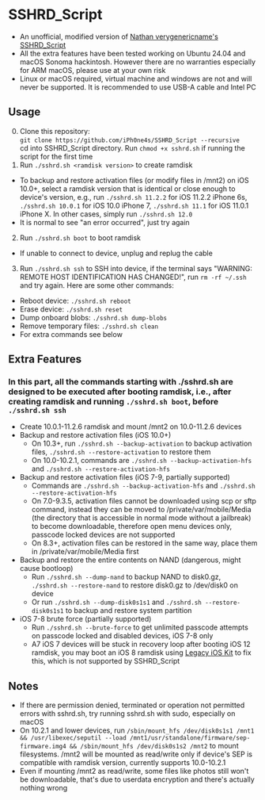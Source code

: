 # SSHRD_Script
- An unofficial, modified version of [Nathan verygenericname's SSHRD_Script](https://github.com/verygenericname/SSHRD_Script)
- All the extra features have been tested working on Ubuntu 24.04 and macOS Sonoma hackintosh. However there are no warranties especially for ARM macOS, please use at your own risk
- Linux or macOS required, virtual machine and windows are not and will never be supported. It is recommended to use USB-A cable and Intel PC
## Usage
0. Clone this repository:   
`git clone https://github.com/iPh0ne4s/SSHRD_Script --recursive`   
cd into SSHRD_Script directory. Run `chmod +x sshrd.sh` if running the script for the first time
1. Run `./sshrd.sh <ramdisk version>` to create ramdisk
  - To backup and restore activation files (or modify files in /mnt2) on iOS 10.0+, select a ramdisk version that is identical or close enough to device's version, e.g., run `./sshrd.sh 11.2.2` for iOS 11.2.2 iPhone 6s, `./sshrd.sh 10.0.1` for iOS 10.0 iPhone 7, `./sshrd.sh 11.1` for iOS 11.0.1 iPhone X. In other cases, simply run `./sshrd.sh 12.0`
  - It is normal to see "an error occurred", just try again
2. Run `./sshrd.sh boot` to boot ramdisk
  - If unable to connect to device, unplug and replug the cable
3. Run `./sshrd.sh ssh` to SSH into device, if the terminal says "WARNING: REMOTE HOST IDENTIFICATION HAS CHANGED!", run `rm -rf ~/.ssh` and try again. Here are some other commands:
  - Reboot device: `./sshrd.sh reboot`
  - Erase device: `./sshrd.sh reset`
  - Dump onboard blobs: `./sshrd.sh dump-blobs`
  - Remove temporary files: `./sshrd.sh clean`
  - For extra commands see below
## Extra Features
### In this part, all the commands starting with ./sshrd.sh are designed to be executed after booting ramdisk, i.e., after creating ramdisk and running `./sshrd.sh boot`, before `./sshrd.sh ssh`
- Create 10.0.1-11.2.6 ramdisk and mount /mnt2 on 10.0-11.2.6 devices
- Backup and restore activation files (iOS 10.0+)
  - On 10.3+, run `./sshrd.sh --backup-activation` to backup activation files, `./sshrd.sh --restore-activation` to restore them
  - On 10.0-10.2.1, commands are `./sshrd.sh --backup-activation-hfs` and `./sshrd.sh --restore-activation-hfs`
- Backup and restore activation files (iOS 7-9, partially supported)
  - Commands are `./sshrd.sh --backup-activation-hfs` and `./sshrd.sh --restore-activation-hfs`
  - On 7.0-9.3.5, activation files cannot be downloaded using scp or sftp command, instead they can be moved to /private/var/mobile/Media (the directory that is accessible in normal mode without a jailbreak) to become downloadable, therefore open menu devices only, passcode locked devices are not supported
  - On 8.3+, activation files can be restored in the same way, place them in /private/var/mobile/Media first
- Backup and restore the entire contents on NAND (dangerous, might cause bootloop)
  - Run `./sshrd.sh --dump-nand` to backup NAND to disk0.gz, `./sshrd.sh --restore-nand` to restore disk0.gz to /dev/disk0 on device
  - Or run `./sshrd.sh --dump-disk0s1s1` and `./sshrd.sh --restore-disk0s1s1` to backup and restore system partition
- iOS 7-8 brute force (partially supported)
  - Run `./sshrd.sh --brute-force` to get unlimited passcode attempts on passcode locked and disabled devices, iOS 7-8 only
  - A7 iOS 7 devices will be stuck in recovery loop after booting iOS 12 ramdisk, you may boot an iOS 8 ramdisk using [Legacy iOS Kit](https://github.com/LukeZGD/Legacy-iOS-Kit) to fix this, which is not supported by SSHRD_Script
## Notes
- If there are permission denied, terminated or operation not permitted errors with sshrd.sh, try running sshrd.sh with sudo, especially on macOS
- On 10.2.1 and lower devices, run `/sbin/mount_hfs /dev/disk0s1s1 /mnt1 && /usr/libexec/seputil --load /mnt1/usr/standalone/firmware/sep-firmware.img4 && /sbin/mount_hfs /dev/disk0s1s2 /mnt2` to mount filesystems. /mnt2 will be mounted as read/write only if device's SEP is compatible with ramdisk version, currently supports 10.0-10.2.1
- Even if mounting /mnt2 as read/write, some files like photos still won't be downloadable, that's due to userdata encryption and there's actually nothing wrong
